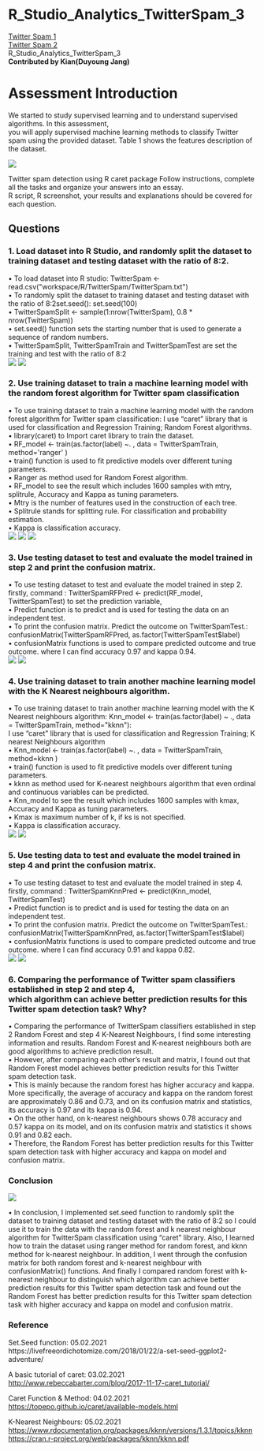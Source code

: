 # R_Studio_Analytics_TwitterSpam_3
[Twitter Spam 1](https://github.com/KianJay/R_Studio_Analytics_TwitterSpam) </br>
[Twitter Spam 2](https://github.com/KianJay/R_Studio_Analytics_TwitterSpam_2)</br>
R_Studio_Analytics_TwitterSpam_3</br>
<strong>Contributed by Kian(Duyoung Jang)</strong>

<h1>Assessment Introduction </h1>

We started to study supervised learning and to understand supervised algorithms. 
In this assessment,<br> you will apply supervised machine learning methods to classify Twitter spam using the provided dataset. Table 1 shows the features description of the dataset.<br>

<img src="https://user-images.githubusercontent.com/54985943/107938480-cf7ab580-6fc8-11eb-928f-f931b392a2a1.png" />
 
Twitter spam detection using R caret package
Follow instructions, complete all the tasks and organize your answers into an essay.<br> R script, R screenshot, your results and explanations should be covered for each question.



<h2>Questions</h2>
<h3>1.	Load dataset into R Studio, and randomly split the dataset to training dataset and testing dataset with the ratio of 8:2.</h3>
•	To load dataset into R studio: TwitterSpam <- read.csv("workspace/R/TwitterSpam/TwitterSpam.txt")<br>
•	To randomly split the dataset to training dataset and testing dataset with the ratio of 8:2set.seed(): set.seed(100)<br>
•	TwitterSpamSplit <- sample(1:nrow(TwitterSpam), 0.8 * nrow(TwitterSpam))<br>
•	set.seed() function sets the starting number that is used to generate a sequence of random numbers.<br>
•	TwitterSpamSplit, TwitterSpamTrain and TwitterSpamTest are set  the training and test with the ratio of 8:2<br>

<img  src="https://user-images.githubusercontent.com/54985943/107938489-d275a600-6fc8-11eb-8860-17fec5c05e75.png" />
<img  src="https://user-images.githubusercontent.com/54985943/107938500-d73a5a00-6fc8-11eb-8b22-d09c37b03c16.png" />

<h3>2.	Use training dataset to train a machine learning model with the random forest algorithm for Twitter spam classification </h3>
•	To use training dataset to train a machine learning model with the random forest algorithm for Twitter spam classification: I use “caret” library that is used for classification and Regression Training; Random Forest algorithms.<br>
•	library(caret) to Import caret library to train the dataset.<br>
•	RF_model <- train(as.factor(label) ~. ,  data = TwitterSpamTrain, method='ranger' )<br>
•	train() function is used to fit predictive models over different tuning parameters.<br>
•	Ranger as method used for Random Forest algorithm.<br>
•	RF_model to see the result which includes 1600 samples with mtry, splitrule, Accuracy and Kappa as tuning parameters.<br>
•	Mtry is the number of features used in the construction of each tree.<br>
•	Splitrule stands for splitting rule. For classification and probability estimation.<br>
•	Kappa is classification accuracy.<br>

<img src="https://user-images.githubusercontent.com/54985943/107938516-ddc8d180-6fc8-11eb-95e0-9432281d07fc.png" />
<img src="https://user-images.githubusercontent.com/54985943/107938522-e02b2b80-6fc8-11eb-9c59-16a7f570c346.png" />
<img src="https://user-images.githubusercontent.com/54985943/107938529-e1f4ef00-6fc8-11eb-9b5d-dc82217a3273.png" />

<h3>3.	Use testing dataset to test and evaluate the model trained in step 2 and print the confusion matrix.  </h3>
•	To use testing dataset to test and evaluate the model trained in step 2.<br> firstly, command : TwitterSpamRFPred <- predict(RF_model, TwitterSpamTest) to set the prediction variable, <br>
•	Predict function is to predict and is used for testing the data on an independent test.<br>
•	To print the confusion matrix. Predict the outcome on TwitterSpamTest.: confusionMatrix(TwitterSpamRFPred, as.factor(TwitterSpamTest$label)<br>
•	confusionMatrix functions is used to compare predicted outcome and true outcome. where I can find accuracy 0.97 and kappa 0.94.<br>

<img src="https://user-images.githubusercontent.com/54985943/107938538-e4efdf80-6fc8-11eb-9f02-d15821524ca1.png" />
<img src="https://user-images.githubusercontent.com/54985943/107938541-e6210c80-6fc8-11eb-86f7-82b99d2b82f0.png" />


<h3>4.	Use training dataset to train another machine learning model with the K Nearest neighbours algorithm.</h3>
•	To use training dataset to train another machine learning model with the K Nearest neighbours algorithm: Knn_model <- train(as.factor(label) ~ .,  data = TwitterSpamTrain, method="kknn"):<br>I use “caret” library that is used for classification and Regression Training; K nearest Neighbours algorithm<br>
•	Knn_model <- train(as.factor(label) ~. ,  data = TwitterSpamTrain, method=kknn )<br>
•	train() function is used to fit predictive models over different tuning parameters.<br>
•	kknn as method used for K-nearest neighbours algorithm that even ordinal and continuous variables can be predicted.<br>
•	Knn_model to see the result which includes 1600 samples with kmax, Accuracy and Kappa as tuning parameters.<br>
•	Kmax is maximum number of k, if ks is not specified.<br>
•	Kappa is classification accuracy.<br>

<img src="https://user-images.githubusercontent.com/54985943/107938603-fa650980-6fc8-11eb-96b4-ee1af1f3a8bb.png" />
<img src="https://user-images.githubusercontent.com/54985943/107938611-fc2ecd00-6fc8-11eb-84f4-ce9018d2a129.png" />

<h3>5.	Use testing data to test and evaluate the model trained in step 4 and print the confusion matrix.  </h3>
•	To use testing dataset to test and evaluate the model trained in step 4.<br> firstly, command : TwitterSpamKnnPred <- predict(Knn_model, TwitterSpamTest)<br>
•	Predict function is to predict and is used for testing the data on an independent test.<br>
•	To print the confusion matrix. Predict the outcome on TwitterSpamTest.: confusionMatrix(TwitterSpamKnnPred, as.factor(TwitterSpamTest$label)<br>
•	confusionMatrix functions is used to compare predicted outcome and true outcome. where I can find accuracy 0.91 and kappa 0.82.<br>

<img src="https://user-images.githubusercontent.com/54985943/107938626-00f38100-6fc9-11eb-9ab3-f5000f2b3d09.png" />
<img src="https://user-images.githubusercontent.com/54985943/107938632-02bd4480-6fc9-11eb-9a85-d05911fb3e65.png" />


<h3>6.	Comparing the performance of Twitter spam classifiers established in step 2 and step 4,<br> which algorithm can achieve better prediction results for this Twitter spam detection task? Why?</h3>


•	Comparing the performance of TwitterSpam classifiers established in step 2 Random Forest and step 4 K-Nearest Neighbours, I find some interesting information and results. Random Forest and K-nearest neighbours both are good algorithms to achieve prediction result. <br>
•	However, after comparing each other’s result and matrix, I found out that Random Forest model achieves better prediction results for this Twitter spam detection task.<br>
•	This is mainly because the random forest has higher accuracy and kappa. More specifically, the average of accuracy and kappa on the random forest are approximately 0.86 and 0.73, and on its confusion matrix and statistics, its accuracy is 0.97 and its kappa is 0.94.<br>
•	On the other hand, on k-nearest neighbours shows 0.78 accuracy and 0.57 kappa on its model, and on its confusion matrix and statistics it shows 0.91 and 0.82 each.<br>
•	Therefore, the Random Forest has better prediction results for this Twitter spam detection task with higher accuracy and kappa on model and confusion matrix.<br>

<h3> Conclusion </h3>
<img src="https://user-images.githubusercontent.com/54985943/107938666-0fda3380-6fc9-11eb-80a3-9ea6f8502dec.png" />

•	In conclusion, I implemented set.seed function to randomly split the dataset to training dataset and testing dataset with the ratio of 8:2 so I could use it to train the data with the random forest and k nearest neighbour algorithm for TwitterSpam classification using “caret” library. Also, I learned how to train the dataset using ranger method for random forest, and kknn method for k-nearest neighbour. In addition, I went through the confusion matrix for both random forest and k-nearest neighbour with confusionMatrix() functions. And finally I compared random forest with k-nearest neighbour to distinguish which algorithm can achieve better prediction results for this Twitter spam detection task and found out the Random Forest has better prediction results for this Twitter spam detection task with higher accuracy and kappa on model and confusion matrix.<br>
  
  <h3> Reference </h3>
Set.Seed function: 05.02.2021
https://livefreeordichotomize.com/2018/01/22/a-set-seed-ggplot2-adventure/<br>

A basic tutorial of caret: 03.02.2021
http://www.rebeccabarter.com/blog/2017-11-17-caret_tutorial/<br>

Caret Function & Method: 04.02.2021
https://topepo.github.io/caret/available-models.html<br>

K-Nearest Neighbours: 05.02.2021
https://www.rdocumentation.org/packages/kknn/versions/1.3.1/topics/kknn<br>
https://cran.r-project.org/web/packages/kknn/kknn.pdf<br>


